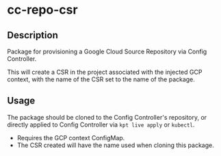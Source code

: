 # cc-repo-csr

## Description
Package for provisioning a Google Cloud Source Repository via Config Controller.

This will create a CSR in the project associated with the injected GCP context,
with the name of the CSR set to the name of the package.

## Usage

The package should be cloned to the Config Controller's repository, or directly
applied to Config Controller via `kpt live apply` or `kubectl`.

* Requires the GCP context ConfigMap.
* The CSR created will have the name used when cloning this package.
